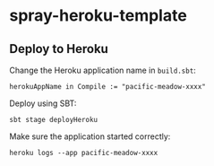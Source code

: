 # spray-heroku-template

## Deploy to Heroku

Change the Heroku application name in `build.sbt`:

	herokuAppName in Compile := "pacific-meadow-xxxx"

Deploy using SBT:

	sbt stage deployHeroku

Make sure the application started correctly:

	heroku logs --app pacific-meadow-xxxx